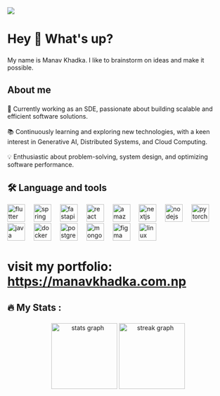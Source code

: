 <div align="left">
  <img src="https://visitor-badge.laobi.icu/badge?page_id=manav-khadka.manav-khadka&"  />
</div>


<h1 align="left">Hey 👋 What's up?</h1>

###

<p align="left">My name is Manav Khadka. I like to brainstorm on ideas and make it possible.</p>

###

<h2 align="left">About me</h2>

###

<p align="left">🔭 Currently working as an SDE, passionate about building scalable and efficient software solutions.<br><br>📚 Continuously learning and exploring new technologies, with a keen interest in Generative AI, Distributed Systems, and Cloud Computing.<br><br>💡 Enthusiastic about problem-solving, system design, and optimizing software performance.<br></p>

###
<h2 align="left">🛠 Language and tools</h2>


<div align="left">
  <img src="https://cdn.jsdelivr.net/gh/devicons/devicon/icons/flutter/flutter-original.svg" height="40" alt="flutter logo"  />
  <img width="12" />
  <img src="https://cdn.jsdelivr.net/gh/devicons/devicon/icons/spring/spring-original.svg" height="40" alt="spring logo"  />
  <img width="12" />
  <img src="https://cdn.jsdelivr.net/gh/devicons/devicon/icons/fastapi/fastapi-original.svg" height="40" alt="fastapi logo"  />
  <img width="12" />
  <img src="https://cdn.jsdelivr.net/gh/devicons/devicon/icons/react/react-original.svg" height="40" alt="react logo"  />
  <img width="12" />
  <img src="https://cdn.jsdelivr.net/gh/devicons/devicon/icons/amazonwebservices/amazonwebservices-line-wordmark.svg" height="40" alt="amazonwebservices logo"  />
  <img width="12" />
  <img src="https://cdn.jsdelivr.net/gh/devicons/devicon/icons/nextjs/nextjs-original.svg" height="40" alt="nextjs logo"  />
  <img width="12" />
  <img src="https://cdn.jsdelivr.net/gh/devicons/devicon/icons/nodejs/nodejs-original.svg" height="40" alt="nodejs logo"  />
  <img width="12" />
  <img src="https://cdn.jsdelivr.net/gh/devicons/devicon/icons/pytorch/pytorch-original.svg" height="40" alt="pytorch logo"  />
  <img width="12" />
  <img src="https://cdn.jsdelivr.net/gh/devicons/devicon/icons/java/java-original.svg" height="40" alt="java logo"  />
  <img width="12" />
  <img src="https://cdn.jsdelivr.net/gh/devicons/devicon/icons/docker/docker-plain-wordmark.svg" height="40" alt="docker logo"  />
  <img width="12" />
  <img src="https://cdn.jsdelivr.net/gh/devicons/devicon/icons/postgresql/postgresql-original.svg" height="40" alt="postgresql logo"  />
  <img width="12" />
  <img src="https://cdn.jsdelivr.net/gh/devicons/devicon/icons/mongodb/mongodb-original.svg" height="40" alt="mongodb logo"  />
  <img width="12" />
  <img src="https://cdn.jsdelivr.net/gh/devicons/devicon/icons/figma/figma-original.svg" height="40" alt="figma logo"  />
  <img width="12" />
  <img src="https://cdn.jsdelivr.net/gh/devicons/devicon/icons/linux/linux-original.svg" height="40" alt="linux logo"  />
</div>

# visit my portfolio: https://manavkhadka.com.np
###

<h2 align="left">🔥 My Stats :  </h2>

###

<div align="center">
  <img src="https://github-readme-stats.vercel.app/api?username=manav-khadka&hide_title=false&hide_rank=false&show_icons=true&include_all_commits=true&count_private=true&disable_animations=false&theme=dracula&locale=en&hide_border=false&order=1" height="150" alt="stats graph"  />
  <img src="https://streak-stats.demolab.com?user=manav-khadka&locale=en&mode=daily&theme=dracula&hide_border=false&border_radius=5&order=3" height="150" alt="streak graph"  />
</div>

###

